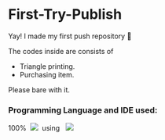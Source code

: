 # First-Try-Publish

Yay! I made my first push repository 🎉

The codes inside are consists of
  - Triangle printing.
  - Purchasing item.

Please bare with it. 


### Programming Language and IDE used:
100% &nbsp;<img src="https://img.shields.io/badge/Java-ED8B00?style=for-the-badge&logo=java&logoColor=white" />&nbsp; using &nbsp;&nbsp;<img src="https://img.shields.io/badge/NetBeansIDE-1B6AC6.svg?style=for-the-badge&logo=apache-netbeans-ide&logoColor=white" />
